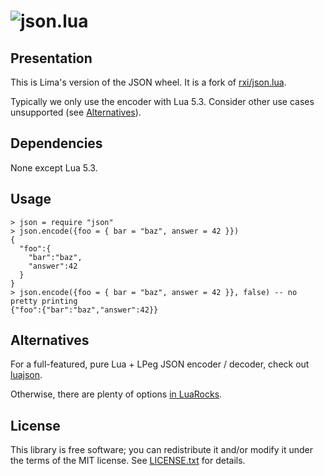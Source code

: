 # ![json.lua](https://cloud.githubusercontent.com/assets/3920290/9281532/99e5e0cc-42bd-11e5-8fce-eaff2f7fc681.png)

## Presentation

This is Lima's version of the JSON wheel. It is a fork of [rxi/json.lua](https://github.com/rxi/json.lua).

Typically we only use the encoder with Lua 5.3. Consider other use cases unsupported (see [Alternatives](#alternatives)).

## Dependencies

None except Lua 5.3.

## Usage

    > json = require "json"
    > json.encode({foo = { bar = "baz", answer = 42 }})
    {
      "foo":{
        "bar":"baz",
        "answer":42
      }
    }
    > json.encode({foo = { bar = "baz", answer = 42 }}, false) -- no pretty printing
    {"foo":{"bar":"baz","answer":42}}

## Alternatives

For a full-featured, pure Lua + LPeg JSON encoder / decoder, check out [luajson](https://github.com/harningt/luajson).

Otherwise, there are plenty of options [in LuaRocks](https://luarocks.org/labels/json).

## License

This library is free software; you can redistribute it and/or modify it under
the terms of the MIT license. See [LICENSE.txt](LICENSE.txt) for details.

